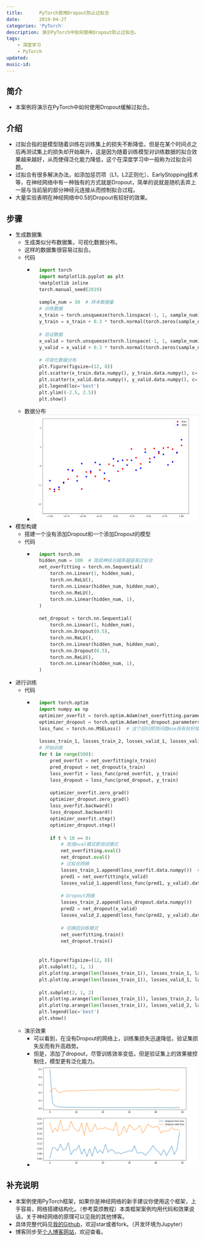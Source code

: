 ```yaml
---
title:      PyTorch使用Dropout防止过拟合
date:       2019-04-27
categories: 'PyTorch'
description: 演示PyTorch中如何使用Dropout防止过拟合。
tags:
    - 深度学习
    - PyTorch
updated: 
music-id: 
---
```

## 简介
- 本案例将演示在PyTorch中如何使用Dropout缓解过拟合。


## 介绍
- 过拟合指的是模型随着训练在训练集上的损失不断降低，但是在某个时间点之后再测试集上的损失却开始飙升，这是因为随着训练模型对训练数据的拟合效果越来越好，从而使得泛化能力降低，这个在深度学习中一般称为过拟合问题。
- 过拟合有很多解决办法，如添加惩罚项（L1，L2正则化）、EarlyStopping技术等，在神经网络中有一种独有的方式就是Dropout，简单的说就是随机丢弃上一层与当前层的部分神经元连接从而控制拟合过程。
- 大量实验表明在神经网络中0.5的Dropout有较好的效果。


## 步骤
- 生成数据集
	- 生成类似分布数据集，可视化数据分布。
	- 这样的数据集很容易过拟合。
	- 代码
		- ```python
			import torch
			import matplotlib.pyplot as plt
			%matplotlib inline
			torch.manual_seed(2019)
			
			sample_num = 30  # 样本数据量
			# 训练数据
			x_train = torch.unsqueeze(torch.linspace(-1, 1, sample_num), dim=1)
			y_train = x_train + 0.3 * torch.normal(torch.zeros(sample_num, 1), torch.ones(sample_num, 1))  # 指定均值、标准差的正太数据
			
			# 验证数据
			x_valid = torch.unsqueeze(torch.linspace(-1, 1, sample_num), dim=1)
			y_valid = x_valid + 0.3 * torch.normal(torch.zeros(sample_num, 1), torch.ones(sample_num, 1))
			
			# 可视化数据分布
			plt.figure(figsize=(12, 8))
			plt.scatter(x_train.data.numpy(), y_train.data.numpy(), c='red', label='train')
			plt.scatter(x_valid.data.numpy(), y_valid.data.numpy(), c='blue', label='valid')
			plt.legend(loc='best')
			plt.ylim((-2.5, 2.5))
			plt.show()
			```
	- 数据分布
		- ![](/asset/2019-04-27/data.png)
- 模型构建
	- 搭建一个没有添加Dropout和一个添加Dropout的模型
	- 代码
		- ```python
			import torch.nn
			hidden_num = 100  # 隐层神经元越多越容易过拟合
			net_overfitting = torch.nn.Sequential(
				torch.nn.Linear(1, hidden_num),
				torch.nn.ReLU(),
				torch.nn.Linear(hidden_num, hidden_num),
				torch.nn.ReLU(),
				torch.nn.Linear(hidden_num, 1),
			)
			
			net_dropout = torch.nn.Sequential(
				torch.nn.Linear(1, hidden_num),
				torch.nn.Dropout(0.5), 
				torch.nn.ReLU(),
				torch.nn.Linear(hidden_num, hidden_num),
				torch.nn.Dropout(0.5),
				torch.nn.ReLU(),
				torch.nn.Linear(hidden_num, 1),
			)
			```
- 进行训练
	- 代码
		- ```python
			import torch.optim
			import numpy as np
			optimizer_overfit = torch.optim.Adam(net_overfitting.parameters(), lr=0.01)
			optimizer_dropout = torch.optim.Adam(net_dropout.parameters(), lr=0.01)
			loss_func = torch.nn.MSELoss()  # 这个回归预测问题mse具有较好效果
			
			losses_train_1, losses_train_2, losses_valid_1, losses_valid_2 = [], [], [], []
			# 开始训练
			for t in range(500):
				pred_overfit = net_overfitting(x_train)
				pred_dropout = net_dropout(x_train)
				loss_overfit = loss_func(pred_overfit, y_train)
				loss_dropout = loss_func(pred_dropout, y_train)
			
				optimizer_overfit.zero_grad()
				optimizer_dropout.zero_grad()
				loss_overfit.backward()
				loss_dropout.backward()
				optimizer_overfit.step()
				optimizer_dropout.step()
				
				if t % 10 == 0:
					# 改成eval模式即测试模式
					net_overfitting.eval()
					net_dropout.eval() 
					# 过拟合网络
					losses_train_1.append(loss_overfit.data.numpy())  # 将训练集损失加入列表
					pred1 = net_overfitting(x_valid)
					losses_valid_1.append(loss_func(pred1, y_valid).data.numpy())
					
					# Dropout网络
					losses_train_2.append(loss_dropout.data.numpy())
					pred2 = net_dropout(x_valid)
					losses_valid_2.append(loss_func(pred2, y_valid).data.numpy())
					
					# 切换回训练模式
					net_overfitting.train()
					net_dropout.train() 
			
					
			plt.figure(figsize=(12, 8))
			plt.subplot(2, 1, 1)
			plt.plot(np.arange(len(losses_train_1)), losses_train_1, label='overfit train loss')
			plt.plot(np.arange(len(losses_train_1)), losses_valid_1, label='overfit valid loss')
			
			plt.subplot(2, 1, 2)
			plt.plot(np.arange(len(losses_train_1)), losses_train_2, label='dropout train loss')
			plt.plot(np.arange(len(losses_train_1)), losses_valid_2, label='dropout valid loss')
			plt.legend(loc='best')
			plt.show()
			```
	- 演示效果
		- 可以看到，在没有Dropout的网络上，训练集损失迅速降低，验证集损失反而有升高趋势。
		- 但是，添加了dropout，尽管训练效率变低，但是验证集上的效果被控制住，模型更有泛化能力。
		- ![](/asset/2019-04-27/rst.png)
## 补充说明
- 本案例使用PyTorch框架，如果你是神经网络的新手建议你使用这个框架，上手容易，网络搭建结构化。（参考莫烦教程）本类框架案例均用代码和效果说话，关于神经网络的原理可以见我的其他博客。
- 具体完整代码见[我的Github](https://github.com/luanshiyinyang/Tutorial/tree/Pytorch/DropoutDemo)，欢迎star或者fork。（开发环境为Jupyter）
- 博客同步至[个人博客网站](https://luanshiyinyang.github.io)，欢迎查看。